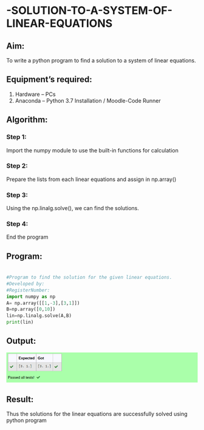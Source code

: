 # -SOLUTION-TO-A-SYSTEM-OF-LINEAR-EQUATIONS
## Aim:
To write a python program to find a solution to a system of linear equations.
## Equipment’s required:
1. 	Hardware – PCs
2. 	Anaconda – Python 3.7 Installation / Moodle-Code Runner
## Algorithm:
### Step 1: 
Import the numpy module to use the built-in functions for calculation
### Step 2: 
Prepare the lists from each linear equations and assign in np.array()
### Step 3: 
Using the np.linalg.solve(), we can find the solutions.
### Step 4: 
End the program
## Program:
```python

#Program to find the solution for the given linear equations.
#Developed by: 
#RegisterNumber:
import numpy as np
A= np.array([[1,-3],[3,1]])
B=np.array([0,10])
lin=np.linalg.solve(A,B)
print(lin)

```

## Output:
![output](solution.png)

## Result: 
Thus the solutions for the linear equations are successfully solved using python program

